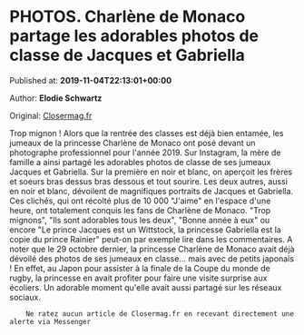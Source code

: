 
# PHOTOS. Charlène de Monaco partage les adorables photos de classe de Jacques et Gabriella

Published at: **2019-11-04T22:13:01+00:00**

Author: **Elodie Schwartz**

Original: [Closermag.fr](https://www.closermag.fr/royautes/photos-charlene-de-monaco-partage-les-adorables-photos-de-classe-de-jacques-et-g-1044683)

Trop mignon ! Alors que la rentrée des classes est déjà bien entamée, les jumeaux de la princesse Charlène de Monaco ont posé devant un photographe professionnel pour l'année 2019. Sur Instagram, la mère de famille a ainsi partagé les adorables photos de classe de ses jumeaux Jacques et Gabriella. Sur la première en noir et blanc, on aperçoit les frères et soeurs bras dessus bras dessous et tout sourire. Les deux autres, aussi en noir et blanc, dévoilent de magnifiques portraits de Jacques et Gabriella.
Ces clichés, qui ont récolté plus de 10 000 "J'aime" en l'espace d'une heure, ont totalement conquis les fans de Charlène de Monaco. "Trop mignons", "Ils sont adorables tous les deux", "Bonne année à eux" ou encore "Le prince Jacques est un Wittstock, la princesse Gabriella est la copie du prince Rainier" peut-on par exemple lire dans les commentaires.
A noter que le 29 octobre dernier, la princesse Charlène de Monaco avait déjà dévoilé des photos de ses jumeaux en classe... mais avec de petits japonais ! En effet, au Japon pour assister à la finale de la Coupe du monde de rugby, la princesse en avait profiter pour faire une visite surprise aux écoliers. Un adorable moment qu'elle avait aussi partagé sur les réseaux sociaux.

        Ne ratez aucun article de Closermag.fr en recevant directement une alerte via Messenger
      
